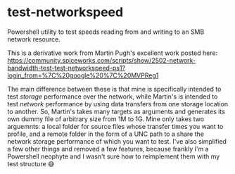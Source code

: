 # test-networkspeed
Powershell utility to test speeds reading from and writing to an SMB network resource.

This is a derivative work from Martin Pugh's excellent work posted here: https://community.spiceworks.com/scripts/show/2502-network-bandwidth-test-test-networkspeed-ps1?login_from=%7C%20google%20%7C%20MVPReg1

The main difference between these is that mine is specifically intended to test *storage* performance over the network, while Martin's is intended to test *network* performance by using data transfers from one storage location to another. So, Martin's takes many targets as arguments and generates its own dummy file of arbitrary size from 1M to 1G. Mine only takes two arguemnts: a local folder for source files whose transfer times you want to profile, and a remote folder in the form of a UNC path to a share the network storage performance of which you want to test. I've also simplified a few other things and removed a few features, because frankly I'm a Powershell neophyte and I wasn't sure how to reimplement them with my test structure 😅
